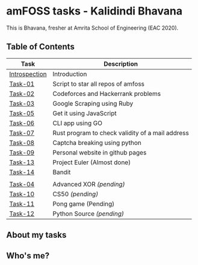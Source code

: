 # amFOSS tasks - Kalidindi Bhavana 
This is Bhavana, fresher at Amrita School of Engineering (EAC 2020). 

## Table of Contents


| Task | Description |
| --- | --- |
| <a href="https://github.com/bhavanakalidindi13/amfoss-tasks/tree/main/Introspection">Introspection</a> | Introduction |
| <a href="">Task-01</a> | Script to star all repos of amfoss |
| <a href="">Task-02</a> | Codeforces and Hackerrank problems |
| <a href="">Task-03</a> | Google Scraping using Ruby|
| <a href="">Task-05</a> | Get it using JavaScript  |
| <a href="">Task-06</a> | CLI app using GO  |
| <a href="">Task-07</a> | Rust program to check validity of a mail address |
| <a href="">Task-08</a> | Captcha breaking using python |
| <a href="">Task-09</a> | Personal website in github pages |
| <a href="">Task-13 </a>| Project Euler (Almost done) |
| <a href="">Task-14</a> | Bandit |
|  |  |
| <a href="" > Task-04 </a>  | Advanced XOR *(pending)* |
| <a href="">Task-10 </a>  | CS50 *(pending)* |
| <a href="1">Task-11 </a> | Pong game (Pending)|
| <a href="">Task-12 </a>  | Python Source *(pending)* |

## About my tasks

## Who's me?
